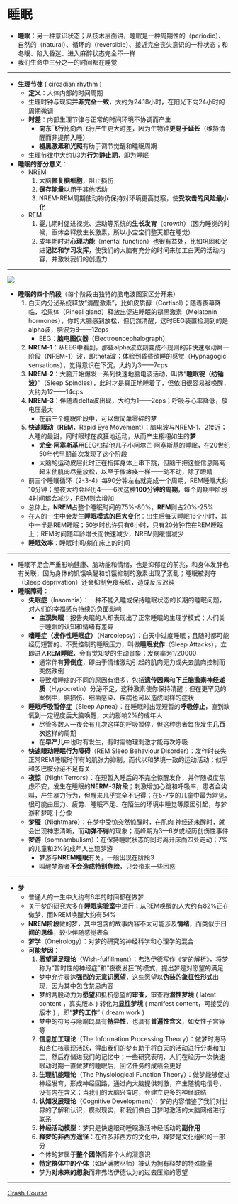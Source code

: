 # 睡眠
* **睡眠**：另一种意识状态；从技术层面讲，睡眠是一种周期性的（periodic）、自然的（natural）、循环的（reversible）、接近完全丧失意识的一种状态；和冬眠、陷入昏迷、进入麻醉状态完全不一样
* 我们生命中三分之一的时间都在睡觉
---
* **生理节律** ( circadian rhythm )
  * **定义**：人体内部的时间周期
  * 生理时钟与现实**并非完全一致**，大约为24.18小时，在阳光下向24小时的周期微调
  * **时差**：内部生理节律与正常的时间环境不协调而产生
    * **向东飞行**比向西飞行产生更大时差，因为生物钟**更易于延长**（维持清醒而非提前入睡）
    * **褪黑激素和光照**有助于调节觉醒和睡眠周期
  * 生理节律中大约1/3为**行为静止期**，即为睡眠
* **睡眠的部分意义**：
  * NREM
    1. 大脑**修复脑细胞**，阻止损伤
    2. **保存能量**以用于其他活动
    3. NREM-REM周期使动物仍保持对环境更高觉察，使**受攻击的风险最小化**
  * REM
    1. 婴儿期时促进视觉、运动等系统的**生长发育**（growth）（因为睡觉的时候，垂体会释放生长激素，所以小宝宝们整天都在睡觉）
    2. 成年期时对**心理功能**（mental function）也很有益处，比如巩固和促进**记忆和学习发挥**，使我们的大脑有充分的时间来加工白天的活动内容，并激发我们的创造力
---
![](images/Electroencephalograph.png)
* **睡眠的四个阶段**（每个阶段由独特的脑电波图案区分开来）
  1. 白天内分泌系统释放“清醒激素”，比如皮质醇（Cortisol）；随着夜幕降临，松果体（Pineal gland）释放出促进睡眠的褪黑激素（Melatonin hormones），你的大脑感到放松，但仍然清醒，这时EEG装置检测到的是alpha波，脑波为8——12cps
     * EEG：**脑电图仪器**（Electroencephalograph）
  2. **NREM-1**：从EEG中看到，那些alpha波立刻变成不规则的非快速眼动第一阶段（NREM-1）波，即theta波；体验到昏昏欲睡的感觉（Hypnagogic sensations），觉得意识在下沉，大约为3——7cps
  3. **NREM-2**：大脑开始爆发一系列快速地脑电波活动，叫做“**睡眠锭（纺锤波）**”（Sleep Spindles），此时才是真正地睡着了，但依旧很容易被唤醒，大约为12——14cps
  4. **NREM-3**：伴随着delta波出现，大约为1——2cps；呼吸与心率降低，放电压最大
     * 在前三个睡眠阶段中，可以做简单零碎的梦
  5. **快速眼动**（**REM**，Rapid Eye Movement）：脑电波与NREM-1、2接近；人睡的最甜，同时眼球在疯狂地运动，从而产生栩栩如生的**梦**
     * **尤金·阿塞斯基**用EEG扫描他儿子小阿尔芒·阿塞斯基的睡眠，在20世纪50年代早期首次发现了这个阶段
     * 大脑的运动皮层此时正在指挥身体上串下跳，但脑干把这些信息隔离起来使肌肉尽量放松，以至于像瘫痪一样一一动不动，除了眼睛
  * 前三个睡眠循环（2-3-4）每90分钟左右就完成一个周期，REM睡眠大约10分钟；整夜大约会经历4——6次这种**100分钟的周期**，每个周期中阶段4时间都会减少，REM则会增加
  * 总体上，**NREM**占整个睡眠时间的75%-80%，**REM**则占20%-25%
  * 在人的一生中会发生**睡眠模式的巨大变化**：出生后每天睡眠16个小时，其中一半是REM睡眠；50岁时也许只有6小时，只有20分钟花在REM睡眠上；REM时间随年龄增长而快速减少，NREM则缓慢减少
  * **睡眠效率**：睡眠时间/躺在床上的时间
---
* 睡眠不足会严重影响健康、脑功能和情绪，也是抑郁症的前兆，和身体发胖也有关联，因为身体的饥饿唤醒和饥饿抑制的激素出现了紊乱；睡眠被剥夺（Sleep deprivation）还会抑制免疫系统，造成反应迟钝
* **睡眠障碍**：
   * **失眠症**（Insomnia）：一种不能入睡或保持睡眠状态的长期的睡眠问题，对人们的幸福感有持续的负面影响
     * **主观失眠**：报告失眠的人却表现出了正常睡眠的生理学模式；人们关于睡眠的认知和情绪有差异
   * **嗜睡症（发作性睡眠症）**（Narcolepsy）：白天中过度睡眠；且随时都可能经历短暂的、不受控制的睡眠压力，叫做**睡眠发作**（Sleep Attacks），立即进入**REM睡眠**，会有觉知梦的生动景象；发病率为1/20000
      * 通常伴有**猝倒症**，即由于情绪激动引起的肌肉无力或失去肌肉控制而突然跌倒 
      * 导致嗜睡症的不同的原因有很多，包括**遗传因素**和**下丘脑激素神经递质**（Hypocretin）分泌不足，这种激素使你保持清醒；但在更罕见的案例中，脑损伤、细菌感染、疾病也可以造成同样的症状
   * **睡眠呼吸暂停症**（Sleep Apnea）：在睡眠时出现短暂的**呼吸停止**，直到缺氧到一定程度后大脑唤醒，大约影响2%的成年人
     * 尽管多数人一夜会有几次这样的呼吸暂停，但这种患者每夜发生**几百次**这样的周期
     * 在**早产儿**中也时有发生，有时需物理刺激才能再次呼吸
   * **快速眼动睡眠行为障碍**（REM Sleep Behaviour Disorder）：发作时丧失正常REM睡眠时伴有的肌张力抑制，而代以和梦境一致的运动活动；似乎和多巴胺分泌不足有关
   * **夜惊**（Night Terrors）：在短暂入睡后的不完全惊醒发作，并伴随极度焦虑不安，发生在睡眠的**NERM-3阶段**；刺激增加心跳和呼吸率，患者会尖叫，产生暴力行为，但醒来几乎完全不记得；在5-7岁的儿童中最为常见，很可能由压力、疲劳、睡眠不足、在陌生的环境中睡觉等原因引起，与梦游和梦呓十分像
   * **梦魇**（Nightmare）：在梦中受惊突然惊醒时，在肌肉  神经还未醒时，就会出现神志清晰，而**动弹不得**的现象；高峰期为3—6岁或经历创伤性事件
   * **梦游**（somnambulism）：在保持睡眠状态的同时离开床而四处走动；7%的儿童和2%的成年人出现梦游
     * 梦游与**NREM睡眠**有关，一般出现在阶段3
     * 叫醒梦游者**不会造成特别危险**，只会带来一些困惑
---
* **梦**
  * 普通人的一生中大约有6年的时间都在做梦
  * 关于梦的研究大多在**睡眠实验室**中进行；从REM唤醒的人大约有82%正在做梦，而NREM唤醒大约有54%
  * **NREM阶段**做的梦，其中包含的故事内容不太可能涉及**情绪**，而类似于**日间的思维**，较少伴随感觉表象
  * **梦学**（Oneirology）：对梦的研究的神经科学和心理学的混合
  * **可能梦因**：
    1. **愿望满足理论**（Wish-fulfillment）：弗洛伊德写作《梦的解析》，将梦称为“暂时性的神经症”和“夜夜发狂”的模式，提出梦是对愿望的满足
      * 梦中允许表达**强烈的无意识愿望**，这些愿望以**伪装的象征性形式**出现，因为其中包含禁忌内容
      * 梦的两股动力为**愿望**和抵抗愿望的**审查**，审查将**潜性梦境** ( latent content ，真实版本 ) 转化为**显性梦境** ( manifest content，可接受的版本 ) ，即“**梦的工作**” ( dream work )
      * 梦中的符号与隐喻既具有**特异性**，也具有**普遍性含义**，如女性子宫等等
    2. **信息加工理论**（The Information Processing Theory）：做梦时海马和杏仁核表现活跃，得出我们的梦有助于将白天的活动进行分类和加工，然后存储进我们的记忆中；一些研究表明，人们在经历一次快速眼动时期一直做梦的睡眠后，回忆任务的成绩会更好
    3. **生理机能理论**（The Physiological Function Theory）：做梦能够促进神经发育，形成神经回路，通过向大脑提供刺激，产生随机电信号，没有内在含义；当我们的大脑兴奋时，会建立更多的神经联结
    4. **认知发展理论**（Cognitive Development）：梦的内容借鉴了我们对世界的了解和认识，模拟现实，和我们做白日梦时激活的大脑网络进行联系
    5. **神经活动模型**：梦只是快速眼动睡眠激活神经活动的**副作用**
    6. **释梦的非西方途径**：在许多非西方的文化中，释梦是文化组织的一部分
      * 个体的梦属于**整个团体**而非个人的潜意识
      * **特定群体中的个体**（如萨满教巫师）被认为拥有释梦的特殊能量
      * 梦为**对未来的想象**而非弗洛伊德认为的过去压抑的愿望 
---
[Crash Course](https://www.bilibili.com/video/BV1Ax411N75Q?p=10)